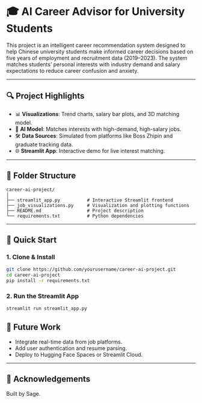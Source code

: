 # 🎓 AI Career Advisor for University Students

This project is an intelligent career recommendation system designed to help Chinese university students make informed career decisions based on five years of employment and recruitment data (2019–2023). The system matches students’ personal interests with industry demand and salary expectations to reduce career confusion and anxiety.

---

## 🔍 Project Highlights

- 📊 **Visualizations**: Trend charts, salary bar plots, and 3D matching model.
- 🤖 **AI Model**: Matches interests with high-demand, high-salary jobs.
- 🛠 **Data Sources**: Simulated from platforms like Boss Zhipin and graduate tracking data.
- 🌐 **Streamlit App**: Interactive demo for live interest matching.

---

## 📁 Folder Structure

```
career-ai-project/
│
├── streamlit_app.py          # Interactive Streamlit frontend
├── job_visualizations.py     # Visualization and plotting functions
├── README.md                 # Project description
└── requirements.txt          # Python dependencies
```

---

## 🚀 Quick Start

### 1. Clone & Install

```bash
git clone https://github.com/yourusername/career-ai-project.git
cd career-ai-project
pip install -r requirements.txt
```

### 2. Run the Streamlit App

```bash
streamlit run streamlit_app.py
```

## 📌 Future Work

- Integrate real-time data from job platforms.
- Add user authentication and resume parsing.
- Deploy to Hugging Face Spaces or Streamlit Cloud.

---

## 🙌 Acknowledgements

Built by Sage.
